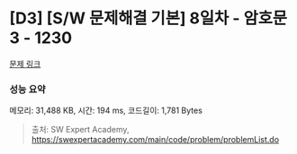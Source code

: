 # [D3] [S/W 문제해결 기본] 8일차 - 암호문3 - 1230 

[문제 링크](https://swexpertacademy.com/main/code/problem/problemDetail.do?contestProbId=AV14zIwqAHwCFAYD) 

### 성능 요약

메모리: 31,488 KB, 시간: 194 ms, 코드길이: 1,781 Bytes



> 출처: SW Expert Academy, https://swexpertacademy.com/main/code/problem/problemList.do